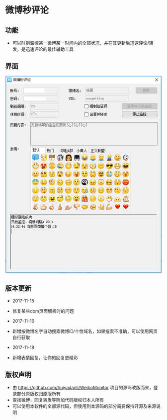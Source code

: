 # 微博秒评论
## 功能
* 可以时刻监控某一微博某一时间内的全部状况，并在其更新后迅速评论/转发，是迅速评论的最佳辅助工具

## 界面
![界面](https://raw.githubusercontent.com/hebin123456/WeiboAutoReply/master/image/screenshot.png)

## 版本更新
* 2017-11-15
* 修复某些dom页面解析时的问题

* 2017-11-16
* 新增按微博名字自动搜索微博ID/个性域名，如果搜索不准确，可以使用网页自行获取

* 2017-11-18
* 新增表情回复，让你的回复更精彩

## 版权声明
* 由 https://github.com/huiyadanli/WeiboMonitor 项目的源码改版而来，登录部分原版权归原版所有
* 查找微博，回复转发等附加代码版权归本人所有
* 可以使用本软件的全部源代码，但使用到本源码的部分需要保持开源及来源说明
